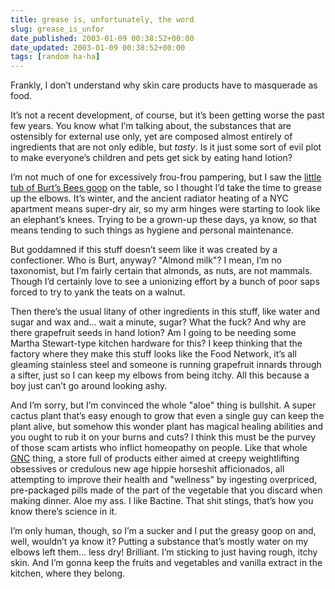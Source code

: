 ```yaml
---
title: grease is, unfortunately, the word
slug: grease_is_unfor
date_published: 2003-01-09 00:38:52+00:00
date_updated: 2003-01-09 00:38:52+00:00
tags: [random ha-ha]
---
```

Frankly, I don’t understand why skin care products have to masquerade as food.

It’s not a recent development, of course, but it’s been getting worse the past few years. You know what I’m talking about, the substances that are ostensibly for external use only, yet are composed almost entirely of ingredients that are not only edible, but *tasty*. Is it just some sort of evil plot to make everyone’s children and pets get sick by eating hand lotion?

I’m not much of one for excessively frou-frou pampering, but I saw the [little tub of Burt’s Bees goop](http://www1.burtsbees.com/webapp/wcs/stores/servlet/ProductDisplay?catalogId=10001&amp;storeId=10001&amp;productId=10097&amp;langId=-1&amp;parent_category_rn=10001) on the table, so I thought I’d take the time to grease up the elbows. It’s winter, and the ancient radiator heating of a NYC apartment means super-dry air, so my arm hinges were starting to look like an elephant’s knees. Trying to be a grown-up these days, ya know, so that means tending to such things as hygiene and personal maintenance.

But goddamned if this stuff doesn’t seem like it was created by a confectioner. Who is Burt, anyway? "Almond milk"? I mean, I’m no taxonomist, but I’m fairly certain that almonds, as nuts, are not mammals. Though I’d certainly love to see a unionizing effort by a bunch of poor saps forced to try to yank the teats on a walnut.

Then there’s the usual litany of other ingredients in this stuff, like water and sugar and wax and… wait a minute, sugar? What the fuck? And why are there grapefruit seeds in hand lotion? Am I going to be needing some Martha Stewart-type kitchen hardware for this? I keep thinking that the factory where they make this stuff looks like the Food Network, it’s all gleaming stainless steel and someone is running grapefruit innards through a sifter, just so I can keep my elbows from being itchy. All this because a boy just can’t go around looking ashy.

And I’m sorry, but I’m convinced the whole "aloe" thing is bullshit. A super cactus plant that’s easy enough to grow that even a single guy can keep the plant alive, but somehow this wonder plant has magical healing abilities and you ought to rub it on your burns and cuts? I think this must be the purvey of those scam artists who inflict homeopathy on people. Like that whole [GNC](http://www.gnc.com/) thing, a store full of products either aimed at creepy weightlifting obsessives or credulous new age hippie horseshit afficionados, all attempting to improve their health and "wellness" by ingesting overpriced, pre-packaged pills made of the part of the vegetable that you discard when making dinner. Aloe my ass. I like Bactine. That shit stings, that’s how you know there’s science in it.

I’m only human, though, so I’m a sucker and I put the greasy goop on and, well, wouldn’t ya know it? Putting a substance that’s mostly water on my elbows left them… less dry!  Brilliant. I’m sticking to just having rough, itchy skin. And I’m gonna keep the fruits and vegetables and vanilla extract in the kitchen, where they belong.
